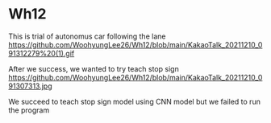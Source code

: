 # Wh12
This is trial of autonomus car following the lane
https://github.com/WoohyungLee26/Wh12/blob/main/KakaoTalk_20211210_091312279%20(1).gif

After we success, we wanted to try teach stop sign 
https://github.com/WoohyungLee26/Wh12/blob/main/KakaoTalk_20211210_091307313.jpg

We succeed to teach stop sign model using CNN model but we failed to run the program 

